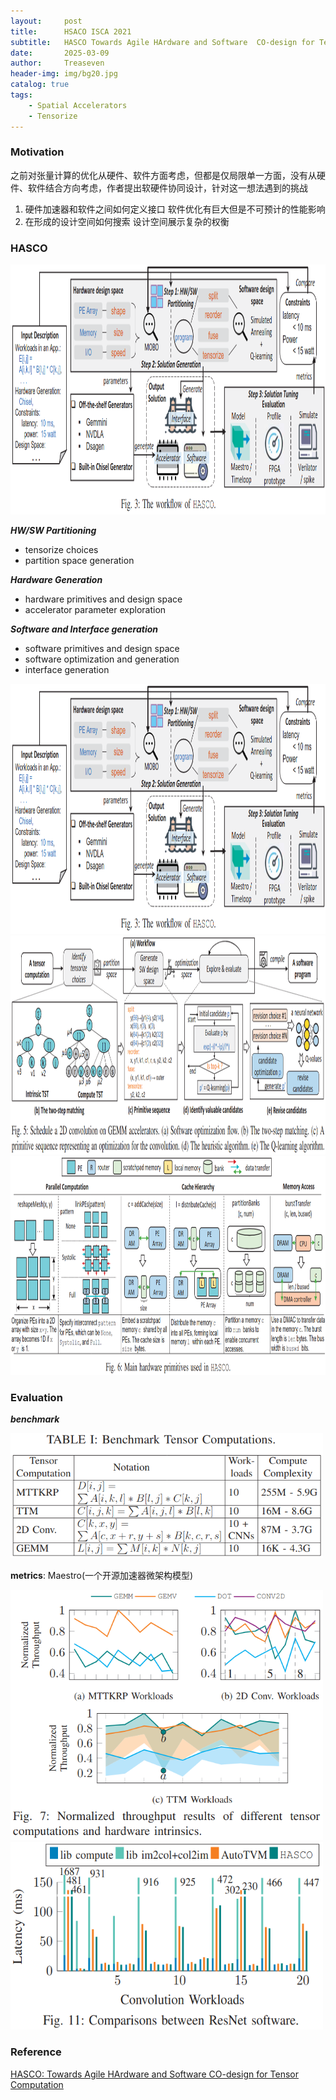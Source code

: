 ```yaml
---
layout:     post
title:      HSACO ISCA 2021
subtitle:   HASCO Towards Agile HArdware and Software  CO-design for Tensor Computation
date:       2025-03-09
author:     Treaseven
header-img: img/bg20.jpg
catalog: true
tags:
    - Spatial Accelerators
    - Tensorize
---
```


### Motivation
之前对张量计算的优化从硬件、软件方面考虑，但都是仅局限单一方面，没有从硬件、软件结合方向考虑，作者提出软硬件协同设计，针对这一想法遇到的挑战
1. 硬件加速器和软件之间如何定义接口  软件优化有巨大但是不可预计的性能影响
2. 在形成的设计空间如何搜索 设计空间展示复杂的权衡


### HASCO

<img width="1000" height="400" src="../img/post-hasco-workflow.png"/>

***HW/SW Partitioning***
- tensorize choices
- partition space generation

***Hardware Generation***
- hardware primitives and design space
- accelerator parameter exploration

***Software and Interface generation***
- software primitives and design space
- software optimization and generation
- interface generation


<img width="1000" height="400" src="../img/post-hasco-workflow.png"/>



<img width="1000" height="350" src="../img/post-hasco-schedule.png"/>


<img width="1000" height="350" src="../img/post-hasco-hardware-primitives.png"/>

### Evaluation

***benchmark***

<img width="500" height="200" src="../img/post-hasco-benchmark.png"/>

**metrics**: Maestro(一个开源加速器微架构模型)

<img width="500" height="400" src="../img/post-hasco-throughput-results.png"/>


<img width="500" height="300" src="../img/post-hasco-comparison.png"/>


### Reference
[HASCO: Towards Agile HArdware and Software CO-design for Tensor Computation](https://ieeexplore.ieee.org/stamp/stamp.jsp?tp=&arnumber=9499796)